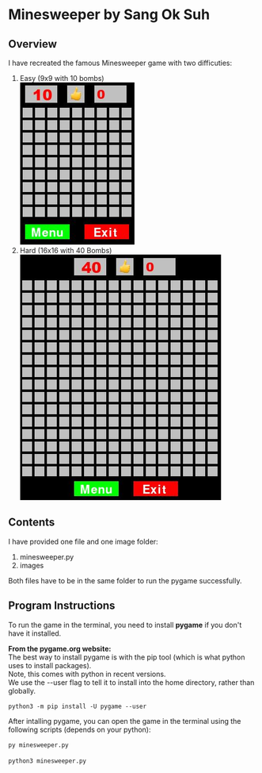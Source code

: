 # Minesweeper by Sang Ok Suh

## Overview  
I have recreated the famous Minesweeper game with two difficuties:  
1. Easy (9x9 with 10 bombs)  
![](images/easy.JPG)
2. Hard (16x16 with 40 Bombs)  
![](images/hard.JPG)

## Contents  
I have provided one file and one image folder:  

1. minesweeper.py  
2. images  

Both files have to be in the same folder to run the pygame successfully.  

## Program Instructions  
To run the game in the terminal, you need to install **pygame** if you don't have it installed.  

**From the pygame.org website:**    
The best way to install pygame is with the pip tool (which is what python uses to install packages).   
Note, this comes with python in recent versions.   
We use the --user flag to tell it to install into the home directory, rather than globally.  

	python3 -m pip install -U pygame --user  
	

After intalling pygame, you can open the game in the terminal using the following scripts (depends on your python):  
	
	py minesweeper.py  
	
	python3 minesweeper.py	
	

